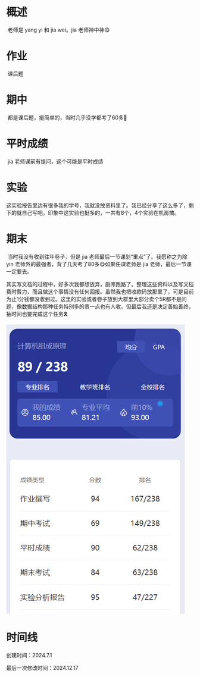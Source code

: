 # 概述

​	老师是 yang yi 和 jia wei。jia 老师神中神😋

# 作业

​	课后题

# 期中

​	都是课后题，挺简单的，当时几乎没学都考了60多🤣

# 平时成绩

​	jia 老师课前有提问，这个可能是平时成绩

# 实验

​	这实验报告里边有很多我的学号，我就没放资料里了。我已经分享了这么多了，剩下的就自己写吧。印象中这实验也挺多的，一共有8个，4个实验在机房搞。

# 期末

​	当时我没有收到往年卷子，但是 jia 老师最后一节课划“重点”了。我愿称之为除 yin 老师外的最强者，背了几天考了80多😋如果任课老师是 jia 老师，最后一节课一定要去。

​	其实写文档的过程中，好多次我都想放弃，删库跑路了。整理这些资料以及写文档费时费力，而且做这个事情没有任何回报。虽然我也把收款码放那里了，可是目前为止1分钱都没收到过。这里的实验或者卷子放到大群里大部分卖个5R都不是问题，像数据结构那种任务特别多的贵一点也有人收。但最后我还是决定善始善终，抽时间也要完成这个任务🎗️

![image-20241217142818790](计算机组成原理-assets/image-20241217142818790.png)

# 时间线

创建时间：2024.7.1

最后一次修改时间：2024.12.17
